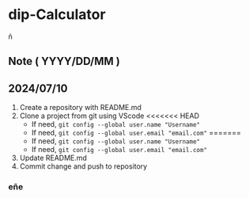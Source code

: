 # dip-Calculator
ñ

## Note ( YYYY/DD/MM )
## 2024/07/10
1. Create a repository with README.md
2. Clone a project from git using VScode
<<<<<<< HEAD
    * If need, ```git config --global user.name "Username"```
    * If need, ```git config --global user.email "email.com"```
=======
   * If need, ```git config --global user.name "Username"```
   * If need, ```git config --global user.email "email.com"```
3. Update README.md
4. Commit change and push to repository

### eñe
